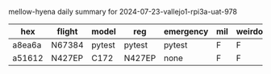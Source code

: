 mellow-hyena daily summary for 2024-07-23-vallejo1-rpi3a-uat-978

|hex|flight|model|reg|emergency|mil|weirdo|
|--|--|--|--|--|--|--|
|a8ea6a|N67384|pytest|pytest|pytest|F|F|
|a51612|N427EP|C172|N427EP|none|F|F|
